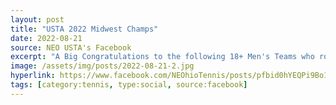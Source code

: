 ```yaml
---
layout: post
title: "USTA 2022 Midwest Champs"
date: 2022-08-21
source: NEO USTA's Facebook
excerpt: "A Big Congratulations to the following 18+ Men's Teams who rolled into The Land and grabbed the Midwest Championship Title.  Good Luck @ Nationals Boys"
image: /assets/img/posts/2022-08-21-2.jpg
hyperlink: https://www.facebook.com/NEOhioTennis/posts/pfbid0hYEQPi9Bo1pvraCDRk3DH6SvQxGt5QdV4MT99CQVkUrMqg8g3Yzg4gc587dNpmmql
tags: [category:tennis, type:social, source:facebook]
---
```

